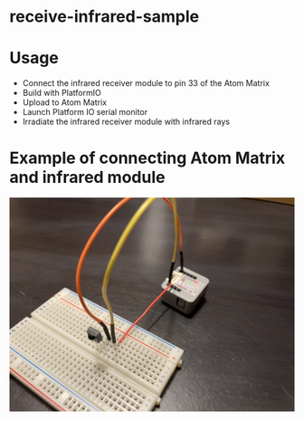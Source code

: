 # receive-infrared-sample

# Usage

* Connect the infrared receiver module to pin 33 of the Atom Matrix
* Build with PlatformIO
* Upload to Atom Matrix
* Launch Platform IO serial monitor
* Irradiate the infrared receiver module with infrared rays

# Example of connecting Atom Matrix and infrared module

![Example of connecting Atom Matrix and infrared module](res/Example-of-connecting-Atom-Matrix-and-infrared-module.jpg)
